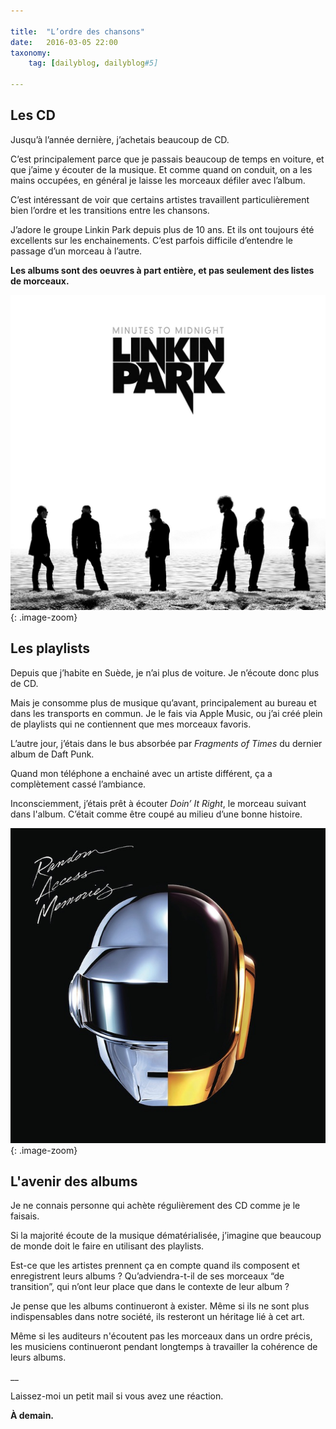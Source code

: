 ```yaml
---

title:  "L’ordre des chansons"
date:   2016-03-05 22:00
taxonomy:
    tag: [dailyblog, dailyblog#5]

---
```


## Les CD

Jusqu’à l’année dernière, j’achetais beaucoup de CD.

C’est principalement parce que je passais beaucoup de temps en voiture, et que j’aime y écouter de la musique. Et comme quand on conduit, on a les mains occupées, en général je laisse les morceaux défiler avec l’album.

C’est intéressant de voir que certains artistes travaillent particulièrement bien l’ordre et les transitions entre les chansons.

J’adore le groupe Linkin Park depuis plus de 10 ans. Et ils ont toujours été excellents sur les enchainements. C’est parfois difficile d’entendre le passage d’un morceau à l’autre.

**Les albums sont des oeuvres à part entière, et pas seulement des listes de morceaux.**

![Minutes to Midnight](/assets/images/minutes-to-midnight.jpg){: .image-zoom}

## Les playlists

Depuis que j’habite en Suède, je n’ai plus de voiture. Je n’écoute donc plus de CD.

Mais je consomme plus de musique qu’avant, principalement au bureau et dans les transports en commun. Je le fais via Apple Music, ou j’ai créé plein de playlists qui ne contiennent que mes morceaux favoris.

L’autre jour, j’étais dans le bus absorbée par *Fragments of Times* du dernier album de Daft Punk. 

Quand mon téléphone a enchainé avec un artiste différent, ça a complètement cassé l’ambiance. 

Inconsciemment, j’étais prêt à écouter *Doin’ It Right*, le morceau suivant dans l'album. C’était comme être coupé au milieu d’une bonne histoire. 

![Random Access Memories](/assets/images/random-access-memories.jpg){: .image-zoom}

## L'avenir des albums

Je ne connais personne qui achète régulièrement des CD comme je le faisais. 

Si la majorité écoute de la musique dématérialisée, j’imagine que beaucoup de monde doit le faire en utilisant des playlists.

Est-ce que les artistes prennent ça en compte quand ils composent et enregistrent leurs albums ? Qu’adviendra-t-il de ses morceaux “de transition”, qui n’ont leur place que dans le contexte de leur album ?

Je pense que les albums continueront à exister. Même si ils ne sont plus indispensables dans notre société, ils resteront un héritage lié à cet art.

Même si les auditeurs n'écoutent pas les morceaux dans un ordre précis, les musiciens continueront pendant longtemps à travailler la cohérence de leurs albums.

__

Laissez-moi un petit mail si vous avez une réaction.

**À demain.**